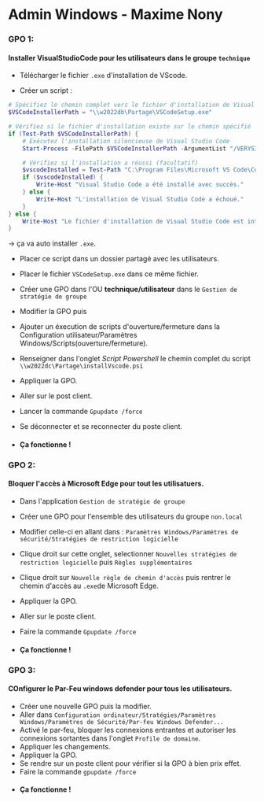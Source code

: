 # Admin Windows - Maxime Nony

### GPO 1: 

#### Installer VisualStudioCode pour les utilisateurs dans le groupe `technique`

- Télécharger le fichier `.exe` d'installation de VScode. 

- Créer un script : 
``` ps1
# Spécifiez le chemin complet vers le fichier d'installation de Visual Studio Code (VSCodeSetup.exe)
$VSCodeInstallerPath = "\\w2022db\Partage\VSCodeSetup.exe"

# Vérifiez si le fichier d'installation existe sur le chemin spécifié
if (Test-Path $VSCodeInstallerPath) {
    # Exécutez l'installation silencieuse de Visual Studio Code
    Start-Process -FilePath $VSCodeInstallerPath -ArgumentList "/VERYSILENT /NORESTART" -Wait

    # Vérifiez si l'installation a réussi (facultatif)
    $vscodeInstalled = Test-Path "C:\Program Files\Microsoft VS Code\Code.exe"
    if ($vscodeInstalled) {
        Write-Host "Visual Studio Code a été installé avec succès."
    } else {
        Write-Host "L'installation de Visual Studio Code a échoué."
    }
} else {
    Write-Host "Le fichier d'installation de Visual Studio Code est introuvable. Veuillez vérifier le chemin."
}

```
-> ça va auto installer `.exe`.

- Placer ce script dans un dossier partagé avec les utilisateurs. 
- Placer le fichier `VSCodeSetup.exe` dans ce même fichier.
- Créer une GPO dans l'OU <b>technique/utilisateur</b> dans le `Gestion de stratégie de groupe`
- Modifier la GPO puis
- Ajouter un éxecution de scripts d'ouverture/fermeture dans la Configuration utilisateur/Paramètres Windows/Scripts(ouverture/fermeture). 
- Renseigner dans l'onglet <i>Script Powershell </i> le chemin complet du script ```\\w2022dc\Partage\installVscode.psi```
- Appliquer la GPO.

- Aller sur le post client.
- Lancer la commande `Gpupdate /force`
- Se déconnecter et se reconnecter du poste client. 

- #### Ça fonctionne ! 


### GPO 2: 

#### Bloquer l'accès à <b>Microsoft Edge</b> pour tout les utilisatuers.

- Dans l'application `Gestion de stratégie de groupe`
- Créer une GPO pour l'ensemble des utilisateurs du groupe `non.local`
- Modifier celle-ci en allant dans : `Paramètres Windows/Paramètres de sécurité/Stratégies de restriction logicielle`
- Clique droit sur cette onglet, selectionner `Nouvelles stratégies de restriction logicielle` puis `Règles supplémentaires`
- Clique droit sur `Nouvelle règle de chemin d'accès` puis rentrer le chemin d'accès au `.exe`de Microsoft Edge.

- Appliquer la GPO. 


- Aller sur le poste client.
- Faire la commande `Gpupdate /force`
- #### Ça fonctionne ! 


### GPO 3: 

#### COnfigurer le Par-Feu windows defender pour tous les utilisateurs.

- Créer une nouvelle GPO puis la modifier. 
- Aller dans `Configuration ordinateur/Stratégies/Paramètres Windows/Paramètres de Sécurité/Par-feu Windows Defender...`
- Activé le par-feu, bloquer les connexions entrantes et autoriser les connexions sortantes dans l'onglet `Profile de domaine`.
- Appliquer les changements. 
- Appliquer la GPO.
- Se rendre sur un poste client pour vérifier si la GPO à bien prix effet.
- Faire la commande `gpupdate /force`
- #### Ça fonctionne !
